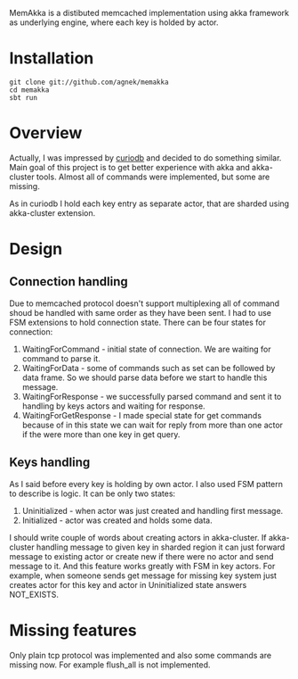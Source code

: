 MemAkka is a distibuted memcached implementation using akka framework as underlying engine, where each key is holded by actor.

# Installation

```
git clone git://github.com/agnek/memakka
cd memakka
sbt run
```

# Overview

Actually, I was impressed by [curiodb](https://github.com/stephenmcd/curiodb) and decided to do something similar. Main goal of this project is to get better experience with akka and akka-cluster tools.
Almost all of commands were implemented, but some are missing.

As in curiodb I hold each key entry as separate actor, that are sharded using akka-cluster extension.

# Design

## Connection handling
Due to memcached protocol doesn't support multiplexing all of command shoud be handled with same order as they have been sent.
I had to use FSM extensions to hold connection state. There can be four states for connection:

1. WaitingForCommand - initial state of connection. We are waiting for command to parse it.
2. WaitingForData - some of commands such as set can be followed by data frame. So we should parse data before we start to handle this message.
3. WaitingForResponse - we successfully parsed command and sent it to handling by keys actors and waiting for response.
4. WaitingForGetResponse - I made special state for get commands because of in this state we can wait for reply from more than one actor if the were more than one key in get query.

## Keys handling
As I said before every key is holding by own actor. I also used FSM pattern to describe is logic. It can be only two states:

1. Uninitialized - when actor was just created and handling first message.
2. Initialized - actor was created and holds some data.

I should write couple of words about creating actors in akka-cluster. If akka-cluster handling message to given key in sharded region it can just forward message to existing actor or create new if there were no actor and send message to it. And this feature works greatly with FSM in key actors. For example, when someone sends get message for missing key system just creates actor for this key and actor in Uninitialized state answers NOT_EXISTS.

# Missing features

Only plain tcp protocol was implemented and also some commands are missing now. For example flush_all is not implemented.


